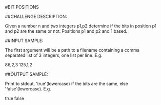 #BIT POSITIONS

##CHALLENGE DESCRIPTION:

Given a number n and two integers p1,p2 determine if the bits in position p1 and p2 are the same or not. Positions p1 and p2 and 1 based.

##INPUT SAMPLE:

The first argument will be a path to a filename containing a comma separated list of 3 integers, one list per line. E.g.

86,2,3
125,1,2

##OUTPUT SAMPLE:

Print to stdout, 'true'(lowercase) if the bits are the same, else 'false'(lowercase). E.g.

true
false
